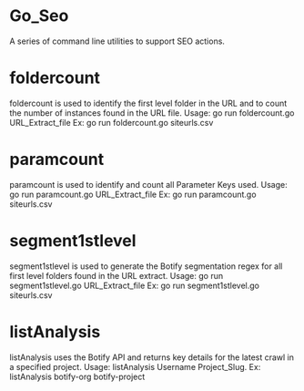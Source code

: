 # Go_Seo
A series of command line utilities to support SEO actions.
# foldercount
foldercount is used to identify the first level folder in the URL and to count the number of instances found in the URL file.
Usage: go run foldercount.go URL_Extract_file Ex: go run foldercount.go siteurls.csv
# paramcount
paramcount is used to identify and count all Parameter Keys used.
Usage: go run paramcount.go URL_Extract_file Ex: go run paramcount.go siteurls.csv
# segment1stlevel
segment1stlevel is used to generate the Botify segmentation regex for all first level folders found in the URL extract.
Usage: go run segment1stlevel.go URL_Extract_file Ex: go run segment1stlevel.go siteurls.csv
# listAnalysis
listAnalysis uses the Botify API and returns key details for the latest crawl in a specified project.
Usage: listAnalysis Username Project_Slug. Ex: listAnalysis botify-org botify-project

